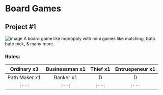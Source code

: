 # Board Games
## Project #1
![image](https://user-images.githubusercontent.com/97926104/207860237-d64aa3c8-8fb2-4af7-a048-67507433079a.png)
A board game like monopoly with mini games like matching, bato bato pick, & many more.

### Roles:
| Ordinary x3 | Businessman x1 | Thief x1 | Entruepeneur x1 |
| :--: | :--: | :--: | :--: | 
| Path Maker x1 | Banker x1 | D | D |
| :--: | :--: | :--: | :--: |
